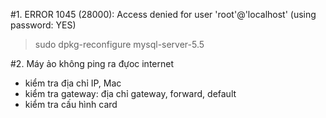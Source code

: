 
#1. 
ERROR 1045 (28000): Access denied for user 'root'@'localhost' (using password: YES)

> sudo dpkg-reconfigure mysql-server-5.5


#2. Máy ảo không ping ra đựoc internet
* kiểm tra địa chỉ IP, Mac
* kiểm tra gateway: địa chỉ gateway, forward, default
* kiểm tra cấu hình card

